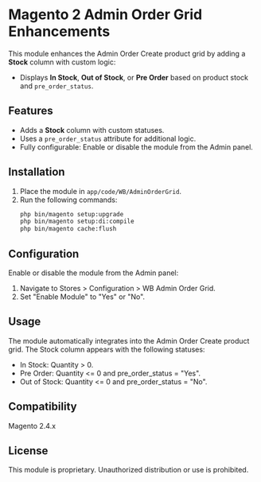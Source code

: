 # Magento 2 Admin Order Grid Enhancements

This module enhances the Admin Order Create product grid by adding a **Stock** column with custom logic:
- Displays **In Stock**, **Out of Stock**, or **Pre Order** based on product stock and `pre_order_status`.

## Features
- Adds a **Stock** column with custom statuses.
- Uses a `pre_order_status` attribute for additional logic.
- Fully configurable: Enable or disable the module from the Admin panel.

## Installation
1. Place the module in `app/code/WB/AdminOrderGrid`.
2. Run the following commands:
   ```bash
   php bin/magento setup:upgrade
   php bin/magento setup:di:compile
   php bin/magento cache:flush

## Configuration
Enable or disable the module from the Admin panel:

1. Navigate to Stores > Configuration > WB Admin Order Grid.
2. Set "Enable Module" to "Yes" or "No".

## Usage
The module automatically integrates into the Admin Order Create product grid. The Stock column appears with the following statuses:

-  In Stock: Quantity > 0.
-  Pre Order: Quantity <= 0 and pre_order_status = "Yes".
-  Out of Stock: Quantity <= 0 and pre_order_status = "No".

## Compatibility
Magento 2.4.x

## License
This module is proprietary. Unauthorized distribution or use is prohibited.